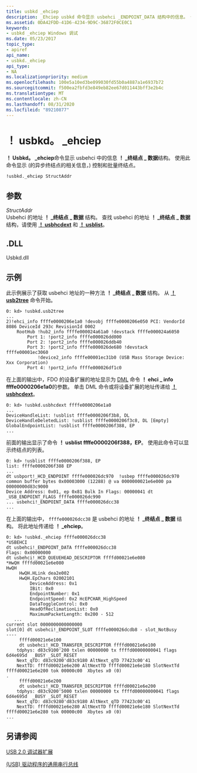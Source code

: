 ```yaml
---
title: usbkd _ehciep
description: _Ehciep usbkd 命令显示 usbehci _ENDPOINT_DATA 结构中的信息。 使用此命令显示 (的异步终结点的相关信息，) 控制和批量终结点。
ms.assetid: 0DA42FDD-41D6-4234-9D9C-36872F0CE0C1
keywords:
- usbkd _ehciep Windows 调试
ms.date: 05/23/2017
topic_type:
- apiref
api_name:
- usbkd._ehciep
api_type:
- NA
ms.localizationpriority: medium
ms.openlocfilehash: 100e5a10ed3be099030fd55b0a4887a1e6937b72
ms.sourcegitcommit: f500ea2fbfd3e849eb82ee67d011443bff3e2b4c
ms.translationtype: MT
ms.contentlocale: zh-CN
ms.lasthandoff: 08/31/2020
ms.locfileid: "89210877"
---
```

# <a name="usbkd_ehciep"></a>！ usbkd。 \_ehciep


**！ Usbkd。 \_ehciep**命令显示 usbehci 中的信息 **！ \_终结点 \_ 数据**结构。 使用此命令显示 (的异步终结点的相关信息，) 控制和批量终结点。

```dbgcmd
!usbkd._ehciep StructAddr
```

## <a name="span-idddk__devobj_dbgspanspan-idddk__devobj_dbgspanparameters"></a><span id="ddk__devobj_dbg"></span><span id="DDK__DEVOBJ_DBG"></span>参数


<span id="_______StructAddr______"></span><span id="_______structaddr______"></span><span id="_______STRUCTADDR______"></span>*StructAddr*   
Usbehci 的地址 **！ \_终结点 \_ 数据** 结构。 查找 usbehci 的地址 **！ \_终结点 \_ 数据** 结构，请使用 [**！ usbhcdext**](-usbkd-usbhcdext.md) 和 [**！ usblist**](-usbkd-usblist.md)。

## <a name="span-iddllspanspan-iddllspandll"></a><span id="DLL"></span><span id="dll"></span>.DLL


Usbkd.dll

<a name="examples"></a>示例
--------

此示例展示了获取 usbehci 地址的一种方法 **！ \_终结点 \_ 数据** 结构。 从 [**！ usb2tree**](-usbkd-usb2tree.md) 命令开始。

```dbgcmd
0: kd> !usbkd.usb2tree
...
2)!ehci_info ffffe0000206e1a0 !devobj ffffe0000206e050 PCI: VendorId 8086 DeviceId 293c RevisionId 0002 
    RootHub !hub2_info ffffe000024a61a0 !devstack ffffe000024a6050
        Port 1: !port2_info ffffe000026dd000 
        Port 2: !port2_info ffffe000026ddb40 
        Port 3: !port2_info ffffe000026de680 !devstack ffffe00001ec3060
            !device2_info ffffe00001ec31b0 (USB Mass Storage Device: Xxx Corporation)
        Port 4: !port2_info ffffe000026df1c0 
```

在上面的输出中，FDO 的设备扩展的地址显示为 [DML](debugger-markup-language-commands.md) 命令 **！ ehci \_ info ffffe0000206e1a0**的参数。 单击 DML 命令或将设备扩展的地址传递给 [**！ usbhcdext**](-usbkd-usbhcdext.md)。

```dbgcmd
0: kd> !usbkd.usbhcdext ffffe0000206e1a0
...
DeviceHandleList: !usblist ffffe0000206f3b8, DL 
DeviceHandleDeletedList: !usblist ffffe0000206f3c8, DL [Empty]
GlobalEndpointList: !usblist ffffe0000206f388, EP 
...
```

前面的输出显示了命令 **！ usblist ffffe0000206f388，EP**。 使用此命令可以显示终结点的列表。

```dbgcmd
0: kd> !usblist ffffe0000206f388, EP 
list: ffffe0000206f388 EP
...
dt usbport!_HCD_ENDPOINT ffffe000026dc970  !usbep ffffe000026dc970
common buffer bytes 0x00003000 (12288) @ va 0000000021e6e000 pa 00000000d83c9000
Device Address: 0x01, ep 0x81 Bulk In Flags: 00000041 dt _USB_ENDPOINT_FLAGS ffffe000026dc990
... usbehci!_ENDPOINT_DATA ffffe000026dcc38
...
```

在上面的输出中， `ffffe000026dcc38` 是 usbehci 的地址 **！ \_终结点 \_ 数据** 结构。 将此地址传递给 **！ \_ehciep**。

```dbgcmd
0: kd> !usbkd._ehciep ffffe000026dcc38
*USBEHCI
dt usbehci!_ENDPOINT_DATA ffffe000026dcc38
Flags: 0x00000000
dt usbehci!_HCD_QUEUEHEAD_DESCRIPTOR ffffd00021e6e080
*HwQH ffffd00021e6e080
HwQH
     HwQH.HLink dea2e002
     HwQH.EpChars 02002101
         DeviceAddress: 0x1
         IBit: 0x0
         EndpointNumber: 0x1
         EndpointSpeed: 0x2 HcEPCHAR_HighSpeed
         DataToggleControl: 0x0
         HeadOfReclimationList: 0x0
         MaximumPacketLength: 0x200 - 512
   ...
current slot 0000000000000000
slot[0] dt usbehci!_ENDPOINT_SLOT ffffe000026dcdb8 - slot_NotBusy
----
     ffffd00021e6e100
     dt usbehci!_HCD_TRANSFER_DESCRIPTOR ffffd00021e6e100
    tdphys: d83c9100'200 txlen 00000000 tx ffffd00000000041 flags 6d4e695d  _BUSY _SLOT_RESET
    Next_qTD: d83c9200'd83c9180 AltNext_qTD 77423c00'41 
    NextTD: ffffd00021e6e200 AltNextTD ffffd00021e6e180 SlotNextTd ffffd00021e6e200 tok 00000c00  Xbytes x0 (0)
.
     ffffd00021e6e200
     dt usbehci!_HCD_TRANSFER_DESCRIPTOR ffffd00021e6e200
    tdphys: d83c9200'5000 txlen 00000000 tx ffffd00000000041 flags 6d4e695d  _BUSY _SLOT_RESET
    Next_qTD: d83c9280'd83c9180 AltNext_qTD 77423c00'41 
    NextTD: ffffd00021e6e280 AltNextTD ffffd00021e6e180 SlotNextTd ffffd00021e6e280 tok 00000c00  Xbytes x0 (0)
...
```

## <a name="span-idsee_alsospansee-also"></a><span id="see_also"></span>另请参阅


[USB 2.0 调试器扩展](usb-2-0-extensions.md)

[ (USB) 驱动程序的通用串行总线](../usbcon/index.md)

 

